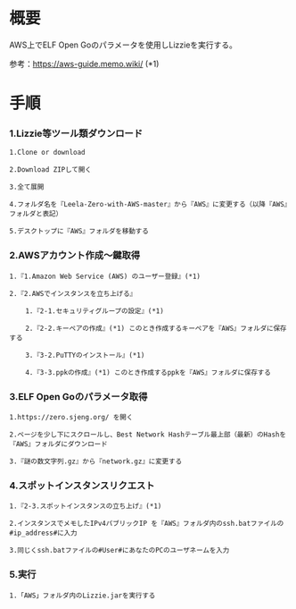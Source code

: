 概要
====

AWS上でELF Open Goのパラメータを使用しLizzieを実行する。

参考：https://aws-guide.memo.wiki/ (*1)



# 手順

### 1.Lizzie等ツール類ダウンロード

    1.Clone or download
    
    2.Download ZIPして開く
    
    3.全て展開
    
    4.フォルダ名を『Leela-Zero-with-AWS-master』から『AWS』に変更する（以降『AWS』フォルダと表記）
    
    5.デスクトップに『AWS』フォルダを移動する
    
### 2.AWSアカウント作成～鍵取得

    1.『1.Amazon Web Service (AWS) のユーザー登録』(*1)
    
    2.『2.AWSでインスタンスを立ち上げる』
    
        1.『2-1.セキュリティグループの設定』(*1)
        
        2.『2-2.キーペアの作成』(*1) このとき作成するキーペアを『AWS』フォルダに保存する
        
        3.『3-2.PuTTYのインストール』(*1)
        
        4.『3-3.ppkの作成』(*1) このとき作成するppkを『AWS』フォルダに保存する
        
### 3.ELF Open Goのパラメータ取得

    1.https://zero.sjeng.org/ を開く
    
    2.ページを少し下にスクロールし、Best Network Hashテーブル最上部（最新）のHashを『AWS』フォルダにダウンロード
    
    3.『謎の数文字列.gz』から『network.gz』に変更する
  
### 4.スポットインスタンスリクエスト

    1.『2-3.スポットインスタンスの立ち上げ』(*1)
    
    2.インスタンスでメモしたIPv4パブリックIP を『AWS』フォルダ内のssh.batファイルの#ip_address#に入力
    
    3.同じくssh.batファイルの#User#にあなたのPCのユーザネームを入力
  
### 5.実行

    1.「AWS」フォルダ内のLizzie.jarを実行する

